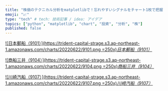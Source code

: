```yaml
---
title: "株価のテクニカル分析をmatplotlibで！忘れやすいシグナルをチャート1枚で把握する！"
emoji: "📈"
type: "tech" # tech: 技術記事 / idea: アイデア
topics: ["python", "matplotlib", "chart", "投資", "分析", "株"]
published: false
---
```


[![日本郵船（9101）](https://trident-capital-strage.s3.ap-northeast-1.amazonaws.com/charts/20220622/9101.png =250x)*日本郵船（9101）*](https://trident-capital-strage.s3.ap-northeast-1.amazonaws.com/charts/20220622/9101.png)

[![商船三井（9104）](https://trident-capital-strage.s3.ap-northeast-1.amazonaws.com/charts/20220622/9104.png =250x)*商船三井（9104）*](https://trident-capital-strage.s3.ap-northeast-1.amazonaws.com/charts/20220622/9104.png)

[![川崎汽船（9107）](https://trident-capital-strage.s3.ap-northeast-1.amazonaws.com/charts/20220622/9107.png =250x)*川崎汽船（9107）*](https://trident-capital-strage.s3.ap-northeast-1.amazonaws.com/charts/20220622/9107.png)
